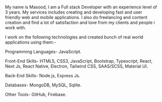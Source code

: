 My name is Masood, I am a Full stack Developer with an experience level of 3 years. My services includes creating and developing fast and user friendly web and mobile applications. I also do freelancing and content creation and find a lot of satisfaction and love from my clients and people i work with.


I work on the following technologies and created bunch of real world applications using them:-

Programming Languages- JavaScript.

Front-End Skills- HTML5, CSS3, JavaScript, Bootstrap, Typescript, React, Next Js, React Native, Electron, Tailwind CSS, SAAS/SCSS, Material UI.

Back-End Skills- Node.js, Express Js.

Databases- MongoDB, MySQL, Sqlite.

Other Tools- GitHub, Firebase.
